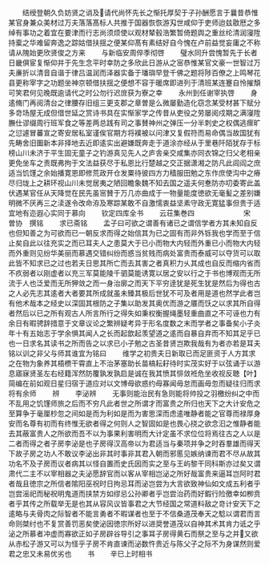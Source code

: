 <!-- { "loadSidebar": true } -->
　　结绶登朝久负妨贤之诮及请代尚怀先长之惭托厚契于子孙酬愿言于曩昔恭惟某官身兼众美材过万夫落落髙标人共推于国器恢恢游刄世咸仰于吏师迨兹敭厯之多绰有事功之着宜在要津而行志尚须烦使以观材辇毂浩繁暂倚题舆之重丝纶清润寖陞持槖之华难留奔逸之踪姑借扶揺之便某仰髙有素结好自今愧在卢前益觉妄庸之不称请从隗始更欣贤俊之方来
　　与新临安周倅季彻啓
　　璧水同升尝愧暂先于长者日畿俱宦复惭仰并于先生念平时幸防之多欣此日游从之宻恭惟某官文豪一世智过万夫亷折以清音自谐于律吕温润而泽器实备于璠璵早登千佛之题将陟百僚之上鸣琴花县更称宰字之功题坐神京顿借扶揺之便想不容于暖席即进列于清班某连蹇自怜摧頽可笑君何见晚既逾请代之时公勿行迟庻获为寮之幸
　　永州到任谢宰执啓
　　身逺脩门再阅清台之律腰存旧组三更支郡之章曽是么微屡勤造化窃念某受材甚下赋分多竒场屋无成但借世延之赏诗书具在实惭家学之传昔从吏役之劳屡阅戍期之满寖陞膴仕谬缀周行班军食之等差两总践有司之事賛神州之弹压一分半刺史之权偶逃瘝旷之愆遽冒蕃宣之寄安居私室谨俟官期方将襆被以问津又复假符而易命偶当故国犹有先畴舍旧圗新本非择地去近即逺实出避嫌既奔走于道涂亦经从于里巷阡陌犹存于标榜山川未济于平生固无童子之钓游真见先人之庐舎亲交咸集亦同衣锦之归父老相亲更免坐车之责既弗拘于文法益获尽于私恩比行楚越之交正据潇湘之防凡此闾阎之庶适当饥馑之余始播寛恩即修荒政开仓发粟待彼四方力穑服田勉之东作庶使沟中之瘠尽归垅上之耕环视山川未觉居夷之陋回瞻象魏不知去国之遥夫何惷防亦叨委寄此盖伏遇某官任从天降觉在民先虽宻賛于万几亦曲成于一物量能度徳欲无毫髪之差别嫌明微不厌再三之渎遂令改命洊及寒踪某敢不自激懦衷益坚素守政无寛猛事但贵于适宜地有迩遐心实同于慕向
　　钦定四库全书
　　云荘集巻四　　　　　　　宋　曽协　撰铭
　　求已斋铭
　　孟子曰可欲之谓善有诸已之谓信学者方其未知自反也但知善之为可欲而已一朝反求而得之始信其为已之固有而非外铄我也学而至于信止矣自此以往充实之而已耳夫人之患莫大于已小而物大内轻而外重已小而物大内轻而外重则见纷华美丽而慕遇交错纠纷而惑当贫贱而病处富贵而泰威可以夺货可以取此皆不知求已之过也若夫日思其所亡而去其害之者真积力乆其成也自反而缩内省而不疚弱者以刚虚者以充三军莫能陵千驷莫能诱寛以居之安以行之于书也博观而无所流于人也泛爱而无所狎敛之而一身治廓之而天下平穷逹犹是死生犹是然后为得也古之人必先志其逺者大者要其所成就虽未臻其极后世犹不可及者用是道也然学此者岂有他术哉本之经史以深固其根防之子集以助发其奥优而游之餍而饫之以求其所自得者然后以已之所有观古人所言所行之得失如秉权衡握绳墨轻重曲直之不可诬也力有余日有暇骋辞措意于文章议论之繁辨疑考异于形名度数之末而学者之事备矣小子炎年十有五始志于学余惧其闻人之长而起歆起羡望道之逺而自暴自弃而不知其足乎已也一日求名其读书之所而告之以求已小子勉之古圣昔贤岂欺我哉有为者亦若是耳夫铭以训之非父与师其谁宜为铭曰
　　维学之初贵夫日新取已而足匪资于人方其求之在物为象养其梧槚干霄直上不治茅塞助长苗槁耘耔待时实茂实好于以弦诵于以游息寤寐贤圣左右经籍浑然防覆孰发孰启是诚在我其愤其悱敛袵危坐收视反聴【叶】简编在前如观日星归宿于道应对以文博毋欲惑约毋寡闻毋怠而画毋忽而疑往归而求将有余师
　　辨
　　李泌辨
　　无事则能治民有急则能将帅投之羽檄纷纠之中而不乱用之饥馑师旅之后而不穷凡此者世之所谓才而富贵之所归也天下之大计安危之至算争于毫厘杪忽之间如是而为利如是而为害思深而虑逺唯静者能之官尊而禄厚身安而名尊有初而有终惟无欲者得之何则人之智固如是也畏心挠之欲念汩之惟静者能去其蔽富贵人之所欲而吾不以为事果利害明而大计定虽不求位位将焉往古之人以是二者而得之者子房李泌是也子房得汉高帝以为君适当与秦项并争之时吞羣雄而得天下故子房之功人不敢议李泌出非其时事非其君入朝而邪慝见嫉纳谏而君不尽从故其功名不及子房而议者病其以怪自置而史氏因而实之至与王屿黎干同科斯亦过矣又谓肃代二主不以宰相器之夫泌愿辞官而以客从宰相岂泌之所好哉富贵来逼耳岂阿时君者哉且徳宗之所信者隂阳巫祝时日拘忌耳而泌岂尝为大言欲致神仙如文成五利者乎岂尝滛祀而秘祝明鬼道而挟禁方如缪忌公孙卿者乎岂尝治药而好鍜行险徼幸如栁贲者乎其传之所载举无是也其从容风议皆事君之大节经国之常道料敌之竒计安天下之逺略与夫骨肉之际智者不能言勇者不暇谋者也至于不信桑道茂奉天之騐以谓君而言命则桀纣也不复赏善罚恶矣使泌因徳宗所好以进奨誉道茂以自神其术其肯力诋之乎泌之所慕者冲虚而寡欲正如子房辟谷导引之事耳子房得黄石而祭之至与之并又欲从赤松子游又可以为怪乎子房不肯直谏而泌数忤贵近与陈父子之际不为身谋然则爱君之忠又未易优劣也
　　书
　　辛巳上时相书
